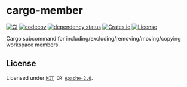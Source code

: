 # cargo-member

[![CI](https://github.com/qryxip/cargo-member/workflows/CI/badge.svg)](https://github.com/qryxip/cargo-member/actions?workflow=CI)
[![codecov](https://codecov.io/gh/qryxip/cargo-member/branch/master/graph/badge.svg)](https://codecov.io/gh/qryxip/cargo-member/branch/master)
[![dependency status](https://deps.rs/repo/github/qryxip/cargo-member/status.svg)](https://deps.rs/repo/github/qryxip/cargo-member)
[![Crates.io](https://img.shields.io/badge/crates.io-not%20yet-inactive)](https://crates.io)
[![License](https://img.shields.io/badge/license-MIT%20OR%20Apache--2.0-informational)](https://crates.io)

Cargo subcommand for including/excluding/removing/moving/copying workspace members.

## License

Licensed under <code>[MIT](https://opensource.org/licenses/MIT) OR [Apache-2.0](http://www.apache.org/licenses/LICENSE-2.0)</code>.
